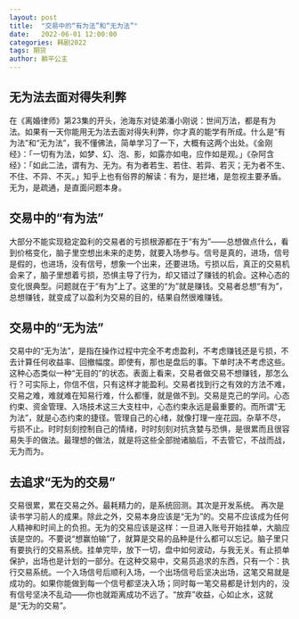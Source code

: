 ```yaml
---
layout: post
title:  "交易中的“有为法”和“无为法”"
date:   2022-06-01 12:00:00
categories: 韩剧2022
tags: 期货
author: 躺平公主
---
```

## 无为法去面对得失利弊
在《离婚律师》第23集的开头，池海东对徒弟潘小刚说：世间万法，都是有为法。如果有一天你能用无为法去面对得失利弊，你才真的能学有所成。什么是“有为法”和“无为法”，我不懂佛法，简单学习了一下，大概有这两个出处。《金刚经》：「一切有为法，如梦、幻、泡、影，如露亦如电，应作如是观。」《杂阿含经》：「如此二法，谓有为、无为。有为者若生、若住、若异、若灭；无为者不生、不住、不异、不灭。」知乎上也有俗界的解读：有为，是拦堵，是忽视主要矛盾。无为，是疏通，是直面问题本身。
## 交易中的“有为法”
大部分不能实现稳定盈利的交易者的亏损根源都在于“有为”——总想做点什么，看到价格变化，脑子里空想出未来的走势，就要入场参与。信号是真的，进场，信号是假的，也进场，没有信号，想象一个出来，还要进场。亏损以后，真正的交易机会来了，脑子里想着亏损，恐惧主导了行为，却又错过了赚钱的机会。这种心态的变化很典型。问题就在于“有为”上了。这里的“为”就是赚钱。交易者总想“有为”，总想赚钱，就变成了以盈利为交易的目的，结果自然很难赚钱。
## 交易中的“无为法”
交易中的“无为法”，是指在操作过程中完全不考虑盈利，不考虑赚钱还是亏损，不去计算任何收益率、回撤幅度。即使有，那也是盘后的事。下单时决不考虑这些。这种心态类似一种“无目的”的状态。表面上看来，交易者做交易不想赚钱，那怎么行？可实际上，你信不信，只有这样才能盈利。交易者找到行之有效的方法不难，交易之难，难就难在知易行难，什么都懂，就是做不到。交易是克己的学问。心态约束、资金管理、入场技术这三大支柱中，心态约束永远是最重要的。而所谓“无为法”，就是心态约束的捷径。管理自己的心绪，就像打理一座花园。杂草不尽，亏损不止。时时刻刻控制自己的情绪，时时刻刻对抗贪婪与恐惧，是很累而且很容易失手的做法。最理想的做法，就是将这些全部抛诸脑后，不去管它，不战而战，无为而为。
## 去追求“无为的交易”
交易很累，累在交易之外。最耗精力的，是系统回测。其次是开发系统。
再次是读书学习前人的成果。除此之外，交易本身应该是“无为”的。交易不应该成为任何人精神和时间上的负担。无为的交易应该是这样：一旦进入账号开始挂单，大脑应该是空的。不要说“想赢怕输”了，就算是交易的品种是什么都可以忘记。脑子里只有要执行的交易系统。挂单完毕，放下一切，盘中如何波动，与我无关。有止损单保护，出场也是计划的一部分。在这种交易中，交易员追求的东西，只有一个：执行交易系统。一个入场信号后顺利入场，一个出场信号后坚决出场，这笔交易就是成功的。如果你能做到每一个信号都坚决入场；同时每一笔交易都是计划内的，没有信号坚决不乱动——你也就距离成功不远了。“放弃”收益，心如止水，这就是“无为的交易”。
